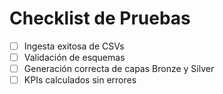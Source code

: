 # Checklist de Pruebas
- [ ] Ingesta exitosa de CSVs
- [ ] Validación de esquemas
- [ ] Generación correcta de capas Bronze y Silver
- [ ] KPIs calculados sin errores
